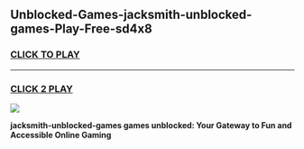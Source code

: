 
## Unblocked-Games-jacksmith-unblocked-games-Play-Free-sd4x8
<h3>
<a href="https://premium76.site?title=jacksmith-unblocked-games&ref=15A">CLICK TO PLAY</a></h3>
<hr>

<h3>
<a href="https://premium76.site?title=jacksmith-unblocked-games&ref=15A">CLICK 2 PLAY</a>
  
</h3>

<a href="https://premium76.site?title=jacksmith-unblocked-games&ref=15A"><img src="https://clearcache.store/games.png"></a>


**jacksmith-unblocked-games games unblocked: Your Gateway to Fun and Accessible Online Gaming**

